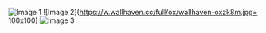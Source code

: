 ![Image 1](https://w.wallhaven.cc/full/ym/wallhaven-ym1wp7.jpg=100x100)
![Image 2](https://w.wallhaven.cc/full/ox/wallhaven-oxzk8m.jpg= 100x100)
![Image 3](https://w.wallhaven.cc/full/6k/wallhaven-6k8kkx.jpg=100x80)

